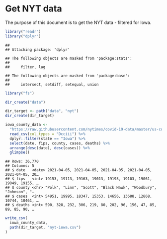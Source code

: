 Get NYT data
================

The purpose of this document is to get the NYT data - filtered for Iowa.

``` r
library("readr")
library("dplyr")
```

    ## 
    ## Attaching package: 'dplyr'

    ## The following objects are masked from 'package:stats':
    ## 
    ##     filter, lag

    ## The following objects are masked from 'package:base':
    ## 
    ##     intersect, setdiff, setequal, union

``` r
library("fs")
```

``` r
dir_create("data")

dir_target <- path("data", "nyt")
dir_create(dir_target)
```

``` r
iowa_county_data <- 
  "https://raw.githubusercontent.com/nytimes/covid-19-data/master/us-counties.csv" %>%
  read_csv(col_types = "Dcciii") %>%
  dplyr::filter(state == "Iowa") %>%
  select(date, fips, county, cases, deaths) %>%
  arrange(desc(date), desc(cases)) %>%
  glimpse()
```

    ## Rows: 36,770
    ## Columns: 5
    ## $ date   <date> 2021-04-05, 2021-04-05, 2021-04-05, 2021-04-05, 2021-04-05, 20…
    ## $ fips   <int> 19153, 19113, 19163, 19013, 19193, 19103, 19061, 19049, 19155, …
    ## $ county <chr> "Polk", "Linn", "Scott", "Black Hawk", "Woodbury", "Johnson", "…
    ## $ cases  <int> 54951, 19995, 18347, 15353, 14656, 13688, 12868, 10744, 10461, …
    ## $ deaths <int> 590, 328, 232, 306, 219, 80, 202, 96, 156, 47, 85, 89, 85, 90, …

``` r
write_csv(
  iowa_county_data,
  path(dir_target, "nyt-iowa.csv")
)
```
